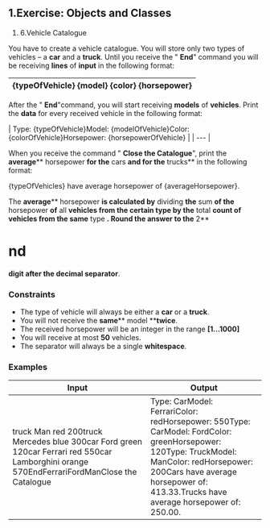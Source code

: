 ﻿## 1.Exercise: Objects and Classes

1. 6.Vehicle Catalogue

You have to create a vehicle catalogue. You will store only two types of vehicles – a **car** and a **truck**. Until you receive the &quot; **End**&quot; command you will be receiving **lines** of **input** in the following format:

| {typeOfVehicle} {model} {color} {horsepower} |
| --- |

After the &quot; **End**&quot;command, you will start receiving **models** of **vehicles**. Print the **data** for every received vehicle in the following format:

| Type: {typeOfVehicle}Model: {modelOfVehicle}Color: {colorOfVehicle}Horsepower: {horsepowerOfVehicle}
 |
| --- |

When you receive the command &quot; **Close the Catalogue**&quot;, print the **average**** horsepower **for the** cars **and for the** trucks** in the following format:

{typeOfVehicles} have average horsepower of {averageHorsepower}.

The **average**** horsepower **is calculated by** dividing **the** sum **of the** horsepower **of** all **vehicles from the certain type by the** total ****count** of **vehicles** from the **same**** type **. Round the answer to the** 2**

# nd
 **digit after the decimal separator**.
### Constraints

- The type of vehicle will always be either a **car** or a **truck**.
- You will not receive the **same**** model ****twice**.
- The received horsepower will be an integer in the range **[1…1000]**
- You will receive at most **50** vehicles.
- The separator will always be a single **whitespace**.

### Examples

| **Input** | **Output** |
| --- | --- |
| truck Man red 200truck Mercedes blue 300car Ford green 120car Ferrari red 550car Lamborghini orange 570EndFerrariFordManClose the Catalogue | Type: CarModel: FerrariColor: redHorsepower: 550Type: CarModel: FordColor: greenHorsepower: 120Type: TruckModel: ManColor: redHorsepower: 200Cars have average horsepower of: 413.33.Trucks have average horsepower of: 250.00. |
